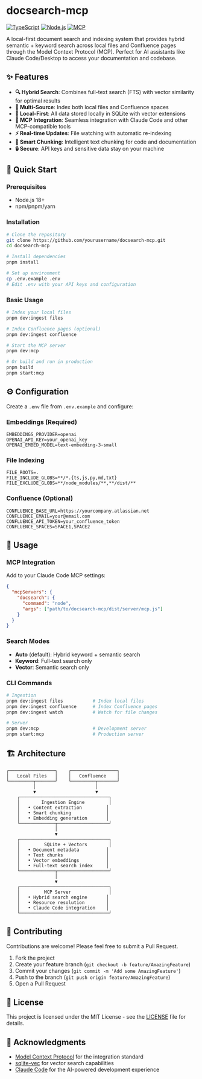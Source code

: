 # docsearch-mcp

[![TypeScript](https://img.shields.io/badge/TypeScript-5.6-blue.svg)](https://www.typescriptlang.org/)
[![Node.js](https://img.shields.io/badge/Node.js-18+-green.svg)](https://nodejs.org/)
[![MCP](https://img.shields.io/badge/MCP-1.17-purple.svg)](https://modelcontextprotocol.io/)

A local-first document search and indexing system that provides hybrid semantic + keyword search across local files and Confluence pages through the Model Context Protocol (MCP). Perfect for AI assistants like Claude Code/Desktop to access your documentation and codebase.

## ✨ Features

- **🔍 Hybrid Search**: Combines full-text search (FTS) with vector similarity for optimal results
- **📁 Multi-Source**: Index both local files and Confluence spaces
- **🚀 Local-First**: All data stored locally in SQLite with vector extensions
- **🤖 MCP Integration**: Seamless integration with Claude Code and other MCP-compatible tools
- **⚡ Real-time Updates**: File watching with automatic re-indexing
- **🎯 Smart Chunking**: Intelligent text chunking for code and documentation
- **🔒 Secure**: API keys and sensitive data stay on your machine

## 🚀 Quick Start

### Prerequisites

- Node.js 18+ 
- npm/pnpm/yarn

### Installation

```bash
# Clone the repository
git clone https://github.com/yourusername/docsearch-mcp.git
cd docsearch-mcp

# Install dependencies
pnpm install

# Set up environment
cp .env.example .env
# Edit .env with your API keys and configuration
```

### Basic Usage

```bash
# Index your local files
pnpm dev:ingest files

# Index Confluence pages (optional)
pnpm dev:ingest confluence

# Start the MCP server
pnpm dev:mcp

# Or build and run in production
pnpm build
pnpm start:mcp
```

## ⚙️ Configuration

Create a `.env` file from `.env.example` and configure:

### Embeddings (Required)
```env
EMBEDDINGS_PROVIDER=openai
OPENAI_API_KEY=your_openai_key
OPENAI_EMBED_MODEL=text-embedding-3-small
```

### File Indexing
```env
FILE_ROOTS=.
FILE_INCLUDE_GLOBS=**/*.{ts,js,py,md,txt}
FILE_EXCLUDE_GLOBS=**/node_modules/**,**/dist/**
```

### Confluence (Optional)
```env
CONFLUENCE_BASE_URL=https://yourcompany.atlassian.net
CONFLUENCE_EMAIL=your@email.com
CONFLUENCE_API_TOKEN=your_confluence_token
CONFLUENCE_SPACES=SPACE1,SPACE2
```

## 📖 Usage

### MCP Integration

Add to your Claude Code MCP settings:

```json
{
  "mcpServers": {
    "docsearch": {
      "command": "node",
      "args": ["path/to/docsearch-mcp/dist/server/mcp.js"]
    }
  }
}
```

### Search Modes

- **Auto** (default): Hybrid keyword + semantic search
- **Keyword**: Full-text search only  
- **Vector**: Semantic search only

### CLI Commands

```bash
# Ingestion
pnpm dev:ingest files           # Index local files
pnpm dev:ingest confluence      # Index Confluence pages  
pnpm dev:ingest watch           # Watch for file changes

# Server
pnpm dev:mcp                    # Development server
pnpm start:mcp                  # Production server
```

## 🏗️ Architecture

```
┌─────────────────┐    ┌─────────────────┐
│   Local Files   │    │   Confluence    │
└─────────┬───────┘    └─────────┬───────┘
          │                      │
          ▼                      ▼
    ┌─────────────────────────────────┐
    │        Ingestion Engine         │
    │   • Content extraction         │
    │   • Smart chunking             │
    │   • Embedding generation       │
    └─────────────┬───────────────────┘
                  │
                  ▼
    ┌─────────────────────────────────┐
    │         SQLite + Vectors        │
    │   • Document metadata          │
    │   • Text chunks                │
    │   • Vector embeddings          │
    │   • Full-text search index     │
    └─────────────┬───────────────────┘
                  │
                  ▼
    ┌─────────────────────────────────┐
    │         MCP Server              │
    │   • Hybrid search engine       │
    │   • Resource resolution        │
    │   • Claude Code integration    │
    └─────────────────────────────────┘
```

## 🤝 Contributing

Contributions are welcome! Please feel free to submit a Pull Request.

1. Fork the project
2. Create your feature branch (`git checkout -b feature/AmazingFeature`)
3. Commit your changes (`git commit -m 'Add some AmazingFeature'`)
4. Push to the branch (`git push origin feature/AmazingFeature`)
5. Open a Pull Request

## 📝 License

This project is licensed under the MIT License - see the [LICENSE](LICENSE) file for details.

## 🙏 Acknowledgments

- [Model Context Protocol](https://modelcontextprotocol.io/) for the integration standard
- [sqlite-vec](https://github.com/asg017/sqlite-vec) for vector search capabilities
- [Claude Code](https://claude.ai/code) for the AI-powered development experience
